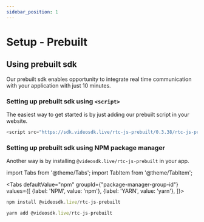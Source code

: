 ```yaml
---
sidebar_position: 1
---
```


# Setup - Prebuilt

## Using prebuilt sdk

Our prebuilt sdk enables opportunity to integrate real time communication with your application with just 10 minutes.

### Setting up prebuilt sdk using `<script>`

The easiest way to get started is by just adding our prebuilt script in your website.

```js
<script src="https://sdk.videosdk.live/rtc-js-prebuilt/0.3.38/rtc-js-prebuilt.js"></script>
```

### Setting up prebuilt sdk using NPM package manager

Another way is by installing `@videosdk.live/rtc-js-prebuilt` in your app.

import Tabs from '@theme/Tabs';
import TabItem from '@theme/TabItem';

<Tabs
defaultValue="npm"
groupId={"package-manager-group-id"}
values={[
{label: 'NPM', value: 'npm'},
{label: 'YARN', value: 'yarn'},
]}>
<TabItem value="npm">

```js
npm install @videosdk.live/rtc-js-prebuilt
```

</TabItem>
<TabItem value="yarn">

```js
yarn add @videosdk.live/rtc-js-prebuilt
```

</TabItem>
</Tabs>
